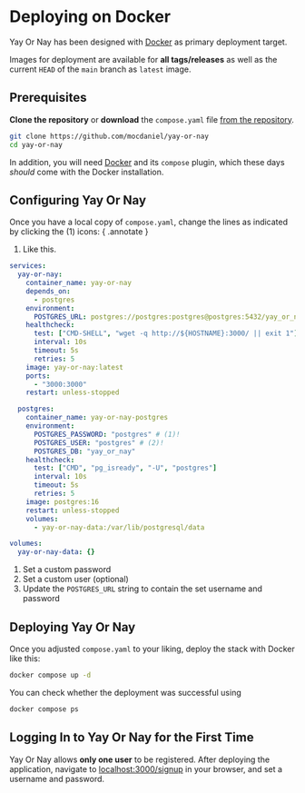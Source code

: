 # Deploying on Docker

Yay Or Nay has been designed with [Docker](https://docker.com) as primary deployment target.

Images for deployment are available for **all tags/releases** as well as the current `HEAD` of the `main`
branch as `latest` image.

## Prerequisites

**Clone the repository** or **download** the `compose.yaml` file [from the repository](https://github.com/mocdaniel/yay-or-nay/blob/main/compose.yaml).

```bash
git clone https://github.com/mocdaniel/yay-or-nay
cd yay-or-nay
```

In addition, you will need [Docker](https://docs.docker.com/engine/install/) and its `compose` plugin, which these days
_should_ come with the Docker installation.

## Configuring Yay Or Nay

Once you have a local copy of `compose.yaml`, change the lines as indicated by clicking the (1) icons:
{ .annotate }

1. Like this.

``` yaml
services:
  yay-or-nay:
    container_name: yay-or-nay
    depends_on:
      - postgres
    environment:
      POSTGRES_URL: postgres://postgres:postgres@postgres:5432/yay_or_nay # (3)!
    healthcheck:
      test: ["CMD-SHELL", "wget -q http://${HOSTNAME}:3000/ || exit 1"]
      interval: 10s
      timeout: 5s
      retries: 5
    image: yay-or-nay:latest
    ports:
      - "3000:3000"
    restart: unless-stopped

  postgres:
    container_name: yay-or-nay-postgres
    environment:
      POSTGRES_PASSWORD: "postgres" # (1)!
      POSTGRES_USER: "postgres" # (2)!
      POSTGRES_DB: "yay_or_nay"
    healthcheck:
      test: ["CMD", "pg_isready", "-U", "postgres"]
      interval: 10s
      timeout: 5s
      retries: 5
    image: postgres:16
    restart: unless-stopped
    volumes:
      - yay-or-nay-data:/var/lib/postgresql/data

volumes:
  yay-or-nay-data: {}
```

1. Set a custom password
2. Set a custom user (optional)
3. Update the `POSTGRES_URL` string to contain the set username and password

## Deploying Yay Or Nay

Once you adjusted `compose.yaml` to your liking, deploy the stack with Docker like this:

```bash { .copy }
docker compose up -d
```

You can check whether the deployment was successful using

```bash { .copy }
docker compose ps
```

## Logging In to Yay Or Nay for the First Time

Yay Or Nay allows **only one user** to be registered. After deploying the application, navigate to [localhost:3000/signup](http://localhost:3000/signup) in your browser, and set a username and password.
